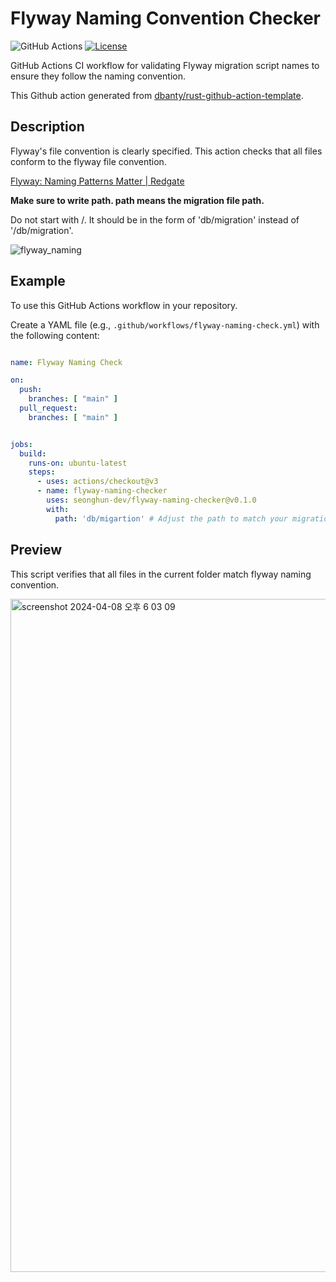 # Flyway Naming Convention Checker

![GitHub Actions](https://img.shields.io/badge/GitHub%20Actions-enabled-brightgreen)
[![License](https://img.shields.io/badge/License-MIT-blue.svg)](LICENSE)

GitHub Actions CI workflow for validating Flyway migration script names to ensure they follow the naming convention. 

This Github action generated from [dbanty/rust-github-action-template](https://github.com/dbanty/rust-github-action-template).


## Description

Flyway's file convention is clearly specified. This action checks that all files conform to the flyway file convention.

[Flyway: Naming Patterns Matter | Redgate](https://www.red-gate.com/blog/database-devops/flyway-naming-patterns-matter)

 **Make sure to write path. path means the migration file path.**
 
 Do not start with /. It should be in the form of 'db/migration' instead of '/db/migration'.

![flyway_naming](https://github.com/seonghun-dev/flyway-naming-checker/assets/80201773/7d448c33-125f-45b2-a6f5-027264b9a9d6)


## Example

To use this GitHub Actions workflow in your repository.


Create a YAML file (e.g., `.github/workflows/flyway-naming-check.yml`) with the following content:

```yaml

name: Flyway Naming Check

on:
  push:
    branches: [ "main" ]
  pull_request:
    branches: [ "main" ]


jobs:
  build:
    runs-on: ubuntu-latest
    steps:
      - uses: actions/checkout@v3
      - name: flyway-naming-checker
        uses: seonghun-dev/flyway-naming-checker@v0.1.0
        with:
          path: 'db/migartion' # Adjust the path to match your migration script location
```

## Preview

This script verifies that all files in the current folder match flyway naming convention.


<img width="1077" alt="screenshot 2024-04-08 오후 6 03 09" src="https://github.com/seonghun-dev/flyway-naming-checker/assets/80201773/3bc9289a-566a-447b-bf12-a392adb3815f">

